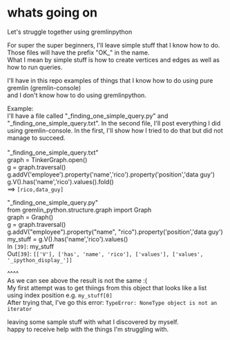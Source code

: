 # whats going on
Let's struggle together using gremlinpython <br/>

For super the super beginners, I'll leave simple stuff that I know how to do. Those files will have the prefix "OK_" in the name. <br/>
What I mean by simple stuff is how to create vertices and edges as well as how to run queries.<br/>

I'll have in this repo examples of things that I know how to do using pure gremlin (gremlin-console)<br/>
and I don't know how to do using gremlinpython.<br/>

Example:<br/>
I'll have a file called "_finding_one_simple_query.py" and "_finding_one_simple_query.txt". In the second file, I'll post everything I did <br/>
using gremlin-console. In the first, I'll show how I tried to do that but did not manage to succeed. <br/>
<br/>
"_finding_one_simple_query.txt"<br/>
graph  = TinkerGraph.open()<br/>
g = graph.traversal()<br/>
g.addV('employee').property('name','rico').property('position','data guy')<br/>
g.V().has('name','rico').values().fold()<br/>
==> `[rico,data_guy]`<br/>

"_finding_one_simple_query.py"<br/>
from gremlin_python.structure.graph import Graph<br/>
graph = Graph()<br/>
g = graph.traversal()<br/>
g.addV("employee").property("name", "rico").property('position','data guy')<br/>
my_stuff = g.V().has('name','rico').values()<br/>
In `[39]`: my_stuff<br/>
Out`[39]`: `[['V'], ['has', 'name', 'rico'], ['values'], ['values', '_ipython_display_']]`<br/>

^^^^<br/>
As we can see above the result is not the same :(<br/>
My first attempt was to get thiings from this object that looks like a list<br/>
using index position e.g. `my_stuff[0]`<br/>
After trying that, I've go this error: `TypeError: NoneType object is not an iterator`<br/>


 
leaving some sample stuff with what I discovered by myself. <br/>
happy to receive help with the things I'm struggling with.<br/>

